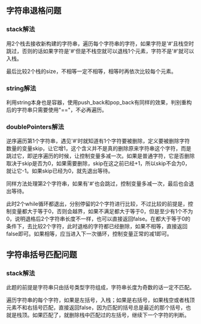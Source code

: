 ## 字符串退格问题

### stack解法

用2个栈去接收新构建的字符串，遍历每个字符串的字符，如果字符是'#'且栈空时跳过，否则的话如果字符是'#'但是不栈空就可以退栈1个元素，字符不是'#'就可以入栈。

最后比较2个栈的size，不相等一定不相等，相等时再依次比较每个元素。

### string解法

利用string本身也是容器，使用push_back和pop_back有同样的效果，判别重构后的字符串只需要使用"=="，不必再遍历。

### doublePointers解法

逆序遍历第1个字符串，遇见'#'时就知道有1个字符要被删除，定义要被删除字符数量的变量skip，让它增1，这个含义并不是真的删除原来字符串这个字符，而是跳过它，即逆序遍历的时候，让控制变量多减一次。如果是普通字符，它是否删除取决于skip是否为0，如果需要删除，skip在这之前已经+1，所以skip不会为0，就让它-1。如果skip已经为0，就先退出等待。

同样方法处理第2个字符串，如果有'#'也会跳过，控制变量多减一次，最后也会退出等待。

此时2个while循环都退出，分别停留的2个字符进行比较，不过比较的前提是，控制变量都大于等于0，否则会越界，如果不满足都大于等于0，但是至少有1个不为0，说明退格后2个字符串长度不一样，也可以直接返回false。在都大于等于0的条件下，去比较2个字符，此时退格的字符都已经删除，如果不相等，直接返回false即可。如果相等，应当进入下一次循环，控制变量正常的减1即可。

## 字符串括号匹配问题

### stack解法

此题的前提是字符串只由括号类型字符组成，字符串长度为奇数的话一定不匹配。

遍历字符串的每个字符，如果是左括号，入栈；如果是右括号，如果栈空或者栈顶元素不和右括号匹配，直接返回false，因为匹配的括号总是最近的那个括号，也就是栈顶。如果匹配了，就删除栈中匹配过的左括号，继续下一个字符的判断。

